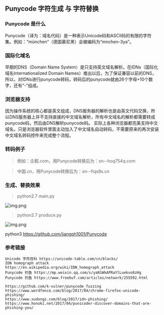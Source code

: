 
## Punycode 字符生成 与 字符替换

### Punycode 是什么
    
Punycode（译为：域名代码）是一种表示Unicode码和ASCII码的有限的字符集。例如：“münchen”（德国慕尼黑）会被编码为“mnchen-3ya”。

### 国际化域名

早期的DNS（Domain Name System）是只支持英文域名解析。在IDNs（国际化域名Internationalized Domain Names）推出以后，为了保证兼容以前的DNS，所以，对IDNs进行punycode转码，转码后的punycode就由26个字母+10个数字，还有“-”组成。

### 浏览器支持
因为操作系统的核心都是英文组成，DNS服务器的解析也是由英文代码交换，所以DNS服务器上并不支持直接的中文域名解析，所有中文域名的解析都需要转成punycode码，然后由DNS解析punycode码。
实际上各种浏览器都完美支持中文域名，只是浏览器软件里面主动加入了中文域名自动转码，不需要原来的再次安装中文域名转码控件来完成整个流程。

### 转码例子
> 例如：企鹅.com，用Punycode转换后为：xn--hoq754q.com

> 中国.cn，用Punycode转换后为：xn--fiqs8s.cn

### 生成、替换效果

> python2.7 main.py

![img.png](image/img_1.png)

> python2.7 produce.py

![img.png](image/img.png)

python3 https://github.com/jiangph1001/Punycode

### 参考链接

    Unicode 字符百科 https://unicode-table.com/cn/blocks/
    IDN homograph attack https://en.wikipedia.org/wiki/IDN_homograph_attack
    Punycode 钓鱼 https://mp.weixin.qq.com/s/yaN1WkAPRaYlLuekvo8zHg
    Punycode 钓鱼 https://www.freebuf.com/articles/network/255592.html
    
    https://github.com/k-vulner/punycode_fuzzing
    https://www.wordfence.com/blog/2017/04/chrome-firefox-unicode-phishing/
    https://www.xudongz.com/blog/2017/idn-phishing/
    https://www.honoki.net/2017/04/punicoder-discover-domains-that-are-phishing-you/
